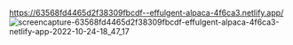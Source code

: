 https://63568fd4465d2f38309fbcdf--effulgent-alpaca-4f6ca3.netlify.app/
![screencapture-63568fd4465d2f38309fbcdf-effulgent-alpaca-4f6ca3-netlify-app-2022-10-24-18_47_17](https://user-images.githubusercontent.com/89582259/197535059-36307330-2357-49b6-bf68-d2fae6ef9239.png)

